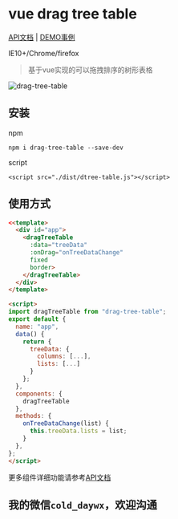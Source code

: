 # vue drag tree table

[API文档](https://www.npmjs.com/package/drag-tree-table "vue-drag-tree-table") | [DEMO事例](https://www.npmjs.com/package/drag-tree-table "vue-drag-tree-table")


IE10+/Chrome/firefox
> 基于vue实现的可以拖拽排序的树形表格   

![drag-tree-table](http://q087t57rf.bkt.clouddn.com/demo.gif 'drag-tree-table')

## 安装
npm
``` bashs
npm i drag-tree-table --save-dev
```
script
``` bashs
<script src="./dist/dtree-table.js"></script>
```
## 使用方式

```html
<<template>
  <div id="app">
    <dragTreeTable
      :data="treeData"
      :onDrag="onTreeDataChange"
      fixed
      border>
    </dragTreeTable>
  </div>
</template>

<script>
import dragTreeTable from "drag-tree-table";
export default {
  name: "app",
  data() {
    return {
      treeData: {
        columns: [...],
        lists: [...]
      }
    };
  },
  components: {
    dragTreeTable
  },
  methods: {
    onTreeDataChange(list) {
      this.treeData.lists = list;
    }
  },
};
</script>

```
更多组件详细功能请参考[API文档](https://www.npmjs.com/package/drag-tree-table "vue-drag-tree-table")
## 我的微信```cold_daywx```，欢迎沟通
